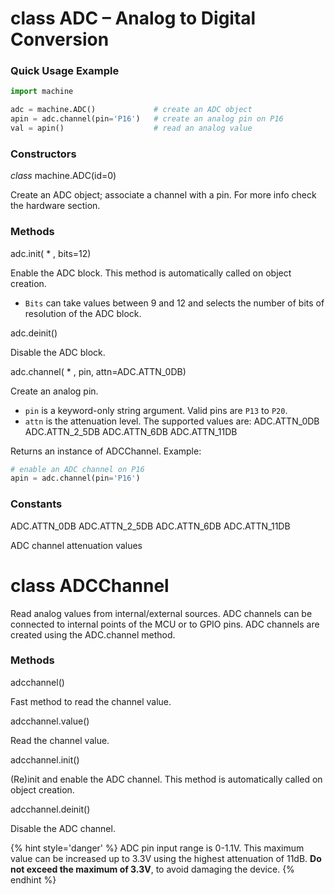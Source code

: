 # class ADC – Analog to Digital Conversion

### Quick Usage Example

```python
import machine

adc = machine.ADC()             # create an ADC object
apin = adc.channel(pin='P16')   # create an analog pin on P16
val = apin()                    # read an analog value
```

### Constructors

<class><i>class</i> machine.ADC(id=0)</class>

Create an ADC object; associate a channel with a pin. For more info check the hardware section.

### Methods

<function>adc.init( * , bits=12)</function>

Enable the ADC block. This method is automatically called on object creation.

- ``Bits`` can take values between 9 and 12 and selects the number of bits of resolution of the ADC block.

<function>adc.deinit()</function>

Disable the ADC block.

<function>adc.channel( * , pin, attn=ADC.ATTN_0DB)</function>

Create an analog pin.

- ``pin`` is a keyword-only string argument. Valid pins are ``P13`` to ``P20``.
- ``attn`` is the attenuation level. The supported values are: <constant>ADC.ATTN_0DB</constant> <constant>ADC.ATTN_2_5DB</constant> <constant>ADC.ATTN_6DB</constant> <constant>ADC.ATTN_11DB</constant>

Returns an instance of ADCChannel. Example:

```python
# enable an ADC channel on P16
apin = adc.channel(pin='P16')
```

### Constants

<constant>ADC.ATTN_0DB</constant> <constant>ADC.ATTN_2_5DB</constant> <constant>ADC.ATTN_6DB</constant> <constant>ADC.ATTN_11DB</constant>

ADC channel attenuation values

# class ADCChannel

Read analog values from internal/external sources. ADC channels can be connected to internal points of the MCU or to GPIO pins. ADC channels are created using the ADC.channel method.

### Methods

<function>adcchannel()</function>

Fast method to read the channel value.

<function>adcchannel.value()</function>

Read the channel value.

<function>adcchannel.init()</function>

(Re)init and enable the ADC channel. This method is automatically called on object creation.

<function>adcchannel.deinit()</function>

Disable the ADC channel.

{% hint style='danger' %}
ADC pin input range is 0-1.1V. This maximum value can be increased up to 3.3V using the highest attenuation of 11dB. **Do not exceed the maximum of 3.3V**, to avoid damaging the device.
{% endhint %}
